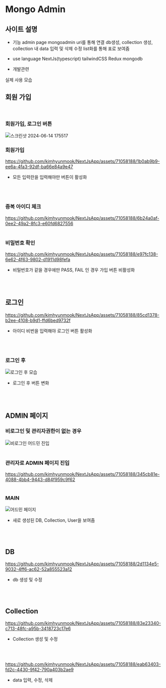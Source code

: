 # Mongo Admin
## 사이트 설명
- 기능
admin page mongoadmin uri를 통해 연결 db생성, collection 생성, collection 내 data 입력 및 삭제 수정 list화를 통해 표로 보여줌   

- use language
NextJs(typescript) tailwindCSS Redux mongodb

- 개발관련

실제 사용 모습

## 회원 가입 
<br/>

### 회원가입, 로그인 버튼
![스크린샷 2024-06-14 175517](https://github.com/kimhyunmook/NextJsApp/assets/71058188/982e0b1b-7c00-4831-bc60-5758a63dd820) <br />

### 회원가입
https://github.com/kimhyunmook/NextJsApp/assets/71058188/1b0ab9b9-ee6a-4fa3-92df-ba66e84a9e47
- 모든 입력란을 입력해야만 버튼이 활성화
<br/>
<br/>

### 중복 아이디 체크
https://github.com/kimhyunmook/NextJsApp/assets/71058188/6b24a0af-0ee2-49a2-8fc3-e60fd6827556
<br/>
<br/>

### 비밀번호 확인
https://github.com/kimhyunmook/NextJsApp/assets/71058188/e97fc138-6e62-4f63-9802-d1911d98fefa
- 비밀번호가 같을 경우에만 PASS, FAIL 인 경우 가입 버튼 비활성화
<br/>
<br/>

## 로그인
https://github.com/kimhyunmook/NextJsApp/assets/71058188/85cd1378-b2ee-4108-b9d1-ffd6bed9732f
- 아이디 비번을 입력해야 로그인 버튼 활성화
<br />
<br />

### 로그인 후 
![로그인 후 모습](https://github.com/kimhyunmook/NextJsApp/assets/71058188/f8998c86-4832-49a4-a4ee-aa1464564a2e)
- 로그인 후 버튼 변화
<br />
<br />

## ADMIN 페이지

### 비로그인 및 관리자권한이 없는 경우
![비로그인 어드민 진입](https://github.com/kimhyunmook/NextJsApp/assets/71058188/eacc207d-ab19-4b47-818a-33077e212b0c)
<br />
<br />

### 관리자로 ADMIN 페이지 진입
https://github.com/kimhyunmook/NextJsApp/assets/71058188/345cb81e-4088-4bb4-9443-d84f959c9f62
<br />
<br />

### MAIN 
![어드민 페이지](https://github.com/kimhyunmook/NextJsApp/assets/71058188/4faff4e3-5d18-44f2-960b-b0e8496b7a34)
- 새로 생성된 DB, Collection, User을 보여줌
<br />
<br />

## DB 
https://github.com/kimhyunmook/NextJsApp/assets/71058188/2d1134e5-9032-4ff6-ac62-52a855523a12
- db 생성 및 수정
<br />
<br />

## Collection
https://github.com/kimhyunmook/NextJsApp/assets/71058188/83e23340-c713-48fc-a95b-3418723c17e6
- Collection 생성 및 수정
<br />
<br />

https://github.com/kimhyunmook/NextJsApp/assets/71058188/eab63403-fd2c-4430-9f42-790a403b2ae9
- data 입력, 수정, 삭제
<br />
<br />
